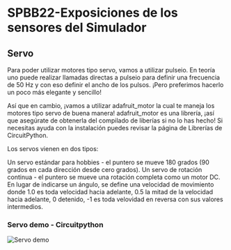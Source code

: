 # SPBB22-Exposiciones de los sensores del Simulador

## Servo

Para poder utilizar motores tipo servo, vamos a utilizar pulseio. En teoría uno puede realizar llamadas directas a pulseio para definir una frecuencia de 50 Hz y con eso definir el ancho de los pulsos. ¡Pero preferimos hacerlo un poco más elegante y sencillo!

Así que en cambio, ¡vamos a utilizar adafruit_motor la cual te maneja los motores tipo servo de buena manera! adafruit_motor es una librería, ¡así que asegúrate de obtenerla del compilado de liberías si no lo has hecho! Si necesitas ayuda con la instalación puedes revisar la página de Librerías de CircuitPython.

Los servos vienen en dos tipos: 

Un servo estándar para hobbies - el puntero se mueve 180 grados (90 grados en cada dirección desde cero grados).
Un servo de rotación continua - el puntero se mueve una rotación completa como un motor DC. En lugar de indicarse un ángulo, se define una velocidad de movimiento donde 1.0 es toda velocidad hacia adelante, 0.5 la mitad de la velocidad hacia adelante, 0 detenido, -1 es toda velovidad en reversa con sus valores intermedios.

### Servo demo - Circuitpython

![Servo demo](https://wokwi.com/projects/342100078704460371)